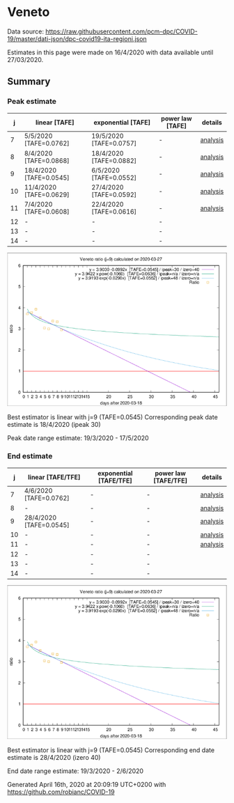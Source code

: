 # Veneto


Data source: https://raw.githubusercontent.com/pcm-dpc/COVID-19/master/dati-json/dpc-covid19-ita-regioni.json

Estimates in this page were made on 16/4/2020 with data available until 27/03/2020.


## Summary 

### Peak estimate 
|j|linear [TAFE]|exponential [TAFE]|power law [TAFE]|details|
|---|----|-----------|---------|-------|
|7|5/5/2020 [TAFE=0.0762]|19/5/2020 [TAFE=0.0757]|-|[analysis](COVID-19_veneto_j7_2020-03-27.md)|
|8|8/4/2020 [TAFE=0.0868]|18/4/2020 [TAFE=0.0882]|-|[analysis](COVID-19_veneto_j8_2020-03-27.md)|
|9|18/4/2020 [TAFE=0.0545]|6/5/2020 [TAFE=0.0552]|-|[analysis](COVID-19_veneto_j9_2020-03-27.md)|
|10|11/4/2020 [TAFE=0.0629]|27/4/2020 [TAFE=0.0592]|-|[analysis](COVID-19_veneto_j10_2020-03-27.md)|
|11|7/4/2020 [TAFE=0.0608]|22/4/2020 [TAFE=0.0616]|-|[analysis](COVID-19_veneto_j11_2020-03-27.md)|
|12|-|-|-||
|13|-|-|-||
|14|-|-|-||

![best peak estimate](COVID-19_veneto_j9_2020-03-27.png)

Best estimator is linear with j=9 (TAFE=0.0545)
Corresponding peak date estimate is 18/4/2020 (ipeak 30)


Peak date range estimate: 19/3/2020 - 17/5/2020

### End estimate 
|j|linear [TAFE/TFE]|exponential [TAFE/TFE]|power law [TAFE/TFE]|details|
|---|----|-----------|---------|-------|
|7|4/6/2020 [TAFE=0.0762]|-|-|[analysis](COVID-19_veneto_j7_2020-03-27.md)|
|8|-|-|-|[analysis](COVID-19_veneto_j8_2020-03-27.md)|
|9|28/4/2020 [TAFE=0.0545]|-|-|[analysis](COVID-19_veneto_j9_2020-03-27.md)|
|10|-|-|-|[analysis](COVID-19_veneto_j10_2020-03-27.md)|
|11|-|-|-|[analysis](COVID-19_veneto_j11_2020-03-27.md)|
|12|-|-|-||
|13|-|-|-||
|14|-|-|-||

![best zero estimate](COVID-19_veneto_j9_2020-03-27.png)

Best estimator is linear with j=9 (TAFE=0.0545)
Corresponding end date estimate is 28/4/2020 (izero 40)


End date range estimate: 19/3/2020 - 2/6/2020

Generated April 16th, 2020 at 20:09:19 UTC+0200 with https://github.com/robianc/COVID-19

